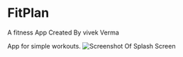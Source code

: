 # FitPlan
A fitness App
Created By vivek Verma

App for simple workouts.
![Screenshot Of Splash Screen](https://user-images.githubusercontent.com/44516722/51923195-799e3980-2410-11e9-96f1-3fe0f2e6c5db.png)
